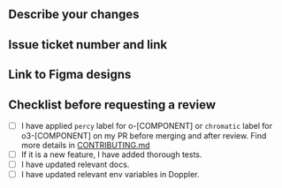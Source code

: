 ## Describe your changes

## Issue ticket number and link

## Link to Figma designs

## Checklist before requesting a review

- [ ] I have applied `percy` label for o-[COMPONENT] or `chromatic` label for o3-[COMPONENT] on my PR before merging and after review. Find more details in [CONTRIBUTING.md](https://github.com/Financial-Times/origami/blob/main/CONTRIBUTING.md#pull-requests-and-visual-regression-tests)
- [ ] If it is a new feature, I have added thorough tests.
- [ ] I have updated relevant docs.
- [ ] I have updated relevant env variables in Doppler.
